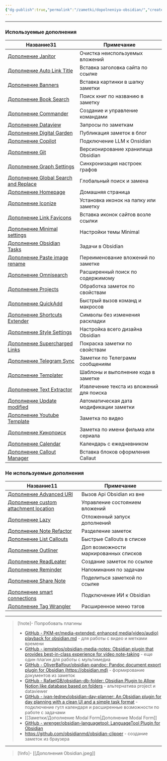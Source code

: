 ```yaml
---
{"dg-publish":true,"permalink":"/zametki/dopolneniya-obsidian/","created":"2024-07-07 22:19","updated":"2024-09-23T23:20:25+03:00"}
---
```


---

<h3><span>Используемые дополнения</span></h3><div><table class="dataview table-view-table"><thead class="table-view-thead"><tr class="table-view-tr-header"><th class="table-view-th"><span>Название</span><span class="dataview small-text">31</span></th><th class="table-view-th"><span>Примечание</span></th></tr></thead><tbody class="table-view-tbody"><tr><td><span><a data-tooltip-position="top" aria-label="Заметки/Дополнение  Janitor.md" data-href="Заметки/Дополнение  Janitor.md" href="Заметки/Дополнение  Janitor.md" class="internal-link data-link-icon data-link-icon-after data-link-text" target="_blank" rel="noopener" data-link-tags="" data-link-type="note" data-link-path="Заметки/Дополнение  Janitor.md" style="--data-link-type: note; --data-link-path: Заметки/Дополнение  Janitor.md;">Дополнение  Janitor</a></span></td><td><span>Очистка неиспользуемых вложений</span></td></tr><tr><td><span><a data-tooltip-position="top" aria-label="Заметки/Дополнение Auto Link Title.md" data-href="Заметки/Дополнение Auto Link Title.md" href="Заметки/Дополнение Auto Link Title.md" class="internal-link data-link-icon data-link-icon-after data-link-text" target="_blank" rel="noopener" data-link-tags="" data-link-type="note" data-link-path="Заметки/Дополнение Auto Link Title.md" style="--data-link-type: note; --data-link-path: Заметки/Дополнение Auto Link Title.md;">Дополнение Auto Link Title</a></span></td><td><span>Вставка заголовка сайта по ссылке</span></td></tr><tr><td><span><a data-tooltip-position="top" aria-label="Заметки/Дополнение Banners.md" data-href="Заметки/Дополнение Banners.md" href="Заметки/Дополнение Banners.md" class="internal-link data-link-icon data-link-icon-after data-link-text" target="_blank" rel="noopener" data-link-tags="" data-link-type="note" data-link-path="Заметки/Дополнение Banners.md" style="--data-link-type: note; --data-link-path: Заметки/Дополнение Banners.md;">Дополнение Banners</a></span></td><td><span>Вставка картинки в шапку заметки</span></td></tr><tr><td><span><a data-tooltip-position="top" aria-label="Заметки/Дополнение Book Search.md" data-href="Заметки/Дополнение Book Search.md" href="Заметки/Дополнение Book Search.md" class="internal-link data-link-icon data-link-icon-after data-link-text" target="_blank" rel="noopener" data-link-tags="" data-link-type="note" data-link-path="Заметки/Дополнение Book Search.md" style="--data-link-type: note; --data-link-path: Заметки/Дополнение Book Search.md;">Дополнение Book Search</a></span></td><td><span>Поиск книг по названию в заметку</span></td></tr><tr><td><span><a data-tooltip-position="top" aria-label="Заметки/Дополнение Commander.md" data-href="Заметки/Дополнение Commander.md" href="Заметки/Дополнение Commander.md" class="internal-link data-link-icon data-link-icon-after data-link-text" target="_blank" rel="noopener" data-link-tags="" data-link-type="note" data-link-path="Заметки/Дополнение Commander.md" style="--data-link-type: note; --data-link-path: Заметки/Дополнение Commander.md;">Дополнение Commander</a></span></td><td><span>Создание и управление командами</span></td></tr><tr><td><span><a data-tooltip-position="top" aria-label="Заметки/Дополнение Dataview.md" data-href="Заметки/Дополнение Dataview.md" href="Заметки/Дополнение Dataview.md" class="internal-link data-link-icon data-link-icon-after data-link-text" target="_blank" rel="noopener" data-link-tags="" data-link-type="note" data-link-path="Заметки/Дополнение Dataview.md" style="--data-link-type: note; --data-link-path: Заметки/Дополнение Dataview.md;">Дополнение Dataview</a></span></td><td><span>Запросы по заметкам</span></td></tr><tr><td><span><a data-tooltip-position="top" aria-label="Заметки/Дополнение Digital Garden.md" data-href="Заметки/Дополнение Digital Garden.md" href="Заметки/Дополнение Digital Garden.md" class="internal-link data-link-icon data-link-icon-after data-link-text" target="_blank" rel="noopener" data-link-tags="" data-link-type="note" data-link-path="Заметки/Дополнение Digital Garden.md" style="--data-link-type: note; --data-link-path: Заметки/Дополнение Digital Garden.md;">Дополнение Digital Garden</a></span></td><td><span>Публикация заметок в блог</span></td></tr><tr><td><span><a data-tooltip-position="top" aria-label="Заметки/Дополнение Copilot.md" data-href="Заметки/Дополнение Copilot.md" href="Заметки/Дополнение Copilot.md" class="internal-link data-link-icon data-link-icon-after data-link-text" target="_blank" rel="noopener" data-link-tags="#🤖" data-link-type="note" data-link-path="Заметки/Дополнение Copilot.md" style="--data-link-tags: #🤖; --data-link-type: note; --data-link-path: Заметки/Дополнение Copilot.md;">Дополнение Copilot</a></span></td><td><span>Подключение LLM к Onsidian</span></td></tr><tr><td><span><a data-tooltip-position="top" aria-label="Заметки/Дополнение Git.md" data-href="Заметки/Дополнение Git.md" href="Заметки/Дополнение Git.md" class="internal-link data-link-icon data-link-icon-after data-link-text" target="_blank" rel="noopener" data-link-tags="" data-link-type="note" data-link-path="Заметки/Дополнение Git.md" style="--data-link-type: note; --data-link-path: Заметки/Дополнение Git.md;">Дополнение Git</a></span></td><td><span>Версионирование хранилища Obsidian</span></td></tr><tr><td><span><a data-tooltip-position="top" aria-label="Заметки/Дополнение Graph Settings.md" data-href="Заметки/Дополнение Graph Settings.md" href="Заметки/Дополнение Graph Settings.md" class="internal-link data-link-icon data-link-icon-after data-link-text" target="_blank" rel="noopener" data-link-tags="" data-link-type="note" data-link-path="Заметки/Дополнение Graph Settings.md" style="--data-link-type: note; --data-link-path: Заметки/Дополнение Graph Settings.md;">Дополнение Graph Settings</a></span></td><td><span>Синхронизация настроек графов</span></td></tr><tr><td><span><a data-tooltip-position="top" aria-label="Заметки/Дополнение Global Search and Replace.md" data-href="Заметки/Дополнение Global Search and Replace.md" href="Заметки/Дополнение Global Search and Replace.md" class="internal-link data-link-icon data-link-icon-after data-link-text" target="_blank" rel="noopener" data-link-tags="" data-link-type="note" data-link-path="Заметки/Дополнение Global Search and Replace.md" style="--data-link-type: note; --data-link-path: Заметки/Дополнение Global Search and Replace.md;">Дополнение Global Search and Replace</a></span></td><td><span>Глобальный поиск и замена</span></td></tr><tr><td><span><a data-tooltip-position="top" aria-label="Заметки/Дополнение Homepage.md" data-href="Заметки/Дополнение Homepage.md" href="Заметки/Дополнение Homepage.md" class="internal-link data-link-icon data-link-icon-after data-link-text" target="_blank" rel="noopener" data-link-tags="" data-link-type="note" data-link-path="Заметки/Дополнение Homepage.md" style="--data-link-type: note; --data-link-path: Заметки/Дополнение Homepage.md;">Дополнение Homepage</a></span></td><td><span>Домашняя страница</span></td></tr><tr><td><span><a data-tooltip-position="top" aria-label="Заметки/Дополнение Iconize.md" data-href="Заметки/Дополнение Iconize.md" href="Заметки/Дополнение Iconize.md" class="internal-link data-link-icon data-link-icon-after data-link-text" target="_blank" rel="noopener" data-link-tags="" data-link-type="note" data-link-path="Заметки/Дополнение Iconize.md" style="--data-link-type: note; --data-link-path: Заметки/Дополнение Iconize.md;">Дополнение Iconize</a></span></td><td><span>Установка иконок на папку или заметку</span></td></tr><tr><td><span><a data-tooltip-position="top" aria-label="Заметки/Дополнение Link Favicons.md" data-href="Заметки/Дополнение Link Favicons.md" href="Заметки/Дополнение Link Favicons.md" class="internal-link data-link-icon data-link-icon-after data-link-text" target="_blank" rel="noopener" data-link-tags="" data-link-type="note" data-link-path="Заметки/Дополнение Link Favicons.md" style="--data-link-type: note; --data-link-path: Заметки/Дополнение Link Favicons.md;">Дополнение Link Favicons</a></span></td><td><span>Вставка иконок сайтов возле ссылки</span></td></tr><tr><td><span><a data-tooltip-position="top" aria-label="Заметки/Дополнение Minimal settings.md" data-href="Заметки/Дополнение Minimal settings.md" href="Заметки/Дополнение Minimal settings.md" class="internal-link data-link-icon data-link-icon-after data-link-text" target="_blank" rel="noopener" data-link-tags="" data-link-type="note" data-link-path="Заметки/Дополнение Minimal settings.md" style="--data-link-type: note; --data-link-path: Заметки/Дополнение Minimal settings.md;">Дополнение Minimal settings</a></span></td><td><span>Настройки темы Minimal</span></td></tr><tr><td><span><a data-tooltip-position="top" aria-label="Заметки/Дополнение Obsidian Tasks.md" data-href="Заметки/Дополнение Obsidian Tasks.md" href="Заметки/Дополнение Obsidian Tasks.md" class="internal-link data-link-icon data-link-icon-after data-link-text" target="_blank" rel="noopener" data-link-tags="" data-link-type="note" data-link-path="Заметки/Дополнение Obsidian Tasks.md" style="--data-link-type: note; --data-link-path: Заметки/Дополнение Obsidian Tasks.md;">Дополнение Obsidian Tasks</a></span></td><td><span>Задачи в Obsidian</span></td></tr><tr><td><span><a data-tooltip-position="top" aria-label="Заметки/Дополнение Paste image rename.md" data-href="Заметки/Дополнение Paste image rename.md" href="Заметки/Дополнение Paste image rename.md" class="internal-link data-link-icon data-link-icon-after data-link-text" target="_blank" rel="noopener" data-link-tags="" data-link-type="note" data-link-path="Заметки/Дополнение Paste image rename.md" style="--data-link-type: note; --data-link-path: Заметки/Дополнение Paste image rename.md;">Дополнение Paste image rename</a></span></td><td><span>Переименование вложений по заметке</span></td></tr><tr><td><span><a data-tooltip-position="top" aria-label="Заметки/Дополнение Omnisearch.md" data-href="Заметки/Дополнение Omnisearch.md" href="Заметки/Дополнение Omnisearch.md" class="internal-link data-link-icon data-link-icon-after data-link-text" target="_blank" rel="noopener" data-link-tags="" data-link-type="note" data-link-path="Заметки/Дополнение Omnisearch.md" style="--data-link-type: note; --data-link-path: Заметки/Дополнение Omnisearch.md;">Дополнение Omnisearch</a></span></td><td><span>Расширенный поиск по содержимому</span></td></tr><tr><td><span><a data-tooltip-position="top" aria-label="Заметки/Дополнение Projects.md" data-href="Заметки/Дополнение Projects.md" href="Заметки/Дополнение Projects.md" class="internal-link data-link-icon data-link-icon-after data-link-text" target="_blank" rel="noopener" data-link-tags="" data-link-type="note" data-link-path="Заметки/Дополнение Projects.md" style="--data-link-type: note; --data-link-path: Заметки/Дополнение Projects.md;">Дополнение Projects</a></span></td><td><span>Обработка заметок по свойствам</span></td></tr><tr><td><span><a data-tooltip-position="top" aria-label="Заметки/Дополнение QuickAdd.md" data-href="Заметки/Дополнение QuickAdd.md" href="Заметки/Дополнение QuickAdd.md" class="internal-link data-link-icon data-link-icon-after data-link-text" target="_blank" rel="noopener" data-link-tags="" data-link-type="note" data-link-path="Заметки/Дополнение QuickAdd.md" style="--data-link-type: note; --data-link-path: Заметки/Дополнение QuickAdd.md;">Дополнение QuickAdd</a></span></td><td><span>Быстрый вызов команд и макросов</span></td></tr><tr><td><span><a data-tooltip-position="top" aria-label="Заметки/Дополнение Shortcuts Extender.md" data-href="Заметки/Дополнение Shortcuts Extender.md" href="Заметки/Дополнение Shortcuts Extender.md" class="internal-link data-link-icon data-link-icon-after data-link-text" target="_blank" rel="noopener" data-link-tags="" data-link-type="note" data-link-path="Заметки/Дополнение Shortcuts Extender.md" style="--data-link-type: note; --data-link-path: Заметки/Дополнение Shortcuts Extender.md;">Дополнение Shortcuts Extender</a></span></td><td><span>Символы без изменения раскладки</span></td></tr><tr><td><span><a data-tooltip-position="top" aria-label="Заметки/Дополнение Style Settings.md" data-href="Заметки/Дополнение Style Settings.md" href="Заметки/Дополнение Style Settings.md" class="internal-link data-link-icon data-link-icon-after data-link-text" target="_blank" rel="noopener" data-link-tags="" data-link-type="note" data-link-path="Заметки/Дополнение Style Settings.md" style="--data-link-type: note; --data-link-path: Заметки/Дополнение Style Settings.md;">Дополнение Style Settings</a></span></td><td><span>Настройка всего дизайна Obsidian</span></td></tr><tr><td><span><a data-tooltip-position="top" aria-label="Заметки/Дополнение Supercharged Links.md" data-href="Заметки/Дополнение Supercharged Links.md" href="Заметки/Дополнение Supercharged Links.md" class="internal-link data-link-icon data-link-icon-after data-link-text" target="_blank" rel="noopener" data-link-tags="" data-link-type="note" data-link-path="Заметки/Дополнение Supercharged Links.md" style="--data-link-type: note; --data-link-path: Заметки/Дополнение Supercharged Links.md;">Дополнение Supercharged Links</a></span></td><td><span>Покраска заметки по свойствам</span></td></tr><tr><td><span><a data-tooltip-position="top" aria-label="Заметки/Дополнение Telegram Sync.md" data-href="Заметки/Дополнение Telegram Sync.md" href="Заметки/Дополнение Telegram Sync.md" class="internal-link data-link-icon data-link-icon-after data-link-text" target="_blank" rel="noopener" data-link-tags="" data-link-type="note" data-link-path="Заметки/Дополнение Telegram Sync.md" style="--data-link-type: note; --data-link-path: Заметки/Дополнение Telegram Sync.md;">Дополнение Telegram Sync</a></span></td><td><span>Заметки по Телеграмм сообщениям</span></td></tr><tr><td><span><a data-tooltip-position="top" aria-label="Заметки/Дополнение Templater.md" data-href="Заметки/Дополнение Templater.md" href="Заметки/Дополнение Templater.md" class="internal-link data-link-icon data-link-icon-after data-link-text" target="_blank" rel="noopener" data-link-tags="" data-link-type="note" data-link-path="Заметки/Дополнение Templater.md" style="--data-link-type: note; --data-link-path: Заметки/Дополнение Templater.md;">Дополнение Templater</a></span></td><td><span>Шаблоны и выполнение кода в заметке</span></td></tr><tr><td><span><a data-tooltip-position="top" aria-label="Заметки/Дополнение Text Extractor.md" data-href="Заметки/Дополнение Text Extractor.md" href="Заметки/Дополнение Text Extractor.md" class="internal-link data-link-icon data-link-icon-after data-link-text" target="_blank" rel="noopener" data-link-tags="" data-link-type="note" data-link-path="Заметки/Дополнение Text Extractor.md" style="--data-link-type: note; --data-link-path: Заметки/Дополнение Text Extractor.md;">Дополнение Text Extractor</a></span></td><td><span>Извлечение текста из вложений для поиска</span></td></tr><tr><td><span><a data-tooltip-position="top" aria-label="Заметки/Дополнение Update modified.md" data-href="Заметки/Дополнение Update modified.md" href="Заметки/Дополнение Update modified.md" class="internal-link data-link-icon data-link-icon-after data-link-text" target="_blank" rel="noopener" data-link-tags="" data-link-type="note" data-link-path="Заметки/Дополнение Update modified.md" style="--data-link-type: note; --data-link-path: Заметки/Дополнение Update modified.md;">Дополнение Update modified</a></span></td><td><span>Автоматическая дата модификации заметки</span></td></tr><tr><td><span><a data-tooltip-position="top" aria-label="Заметки/Дополнение Youtube Template.md" data-href="Заметки/Дополнение Youtube Template.md" href="Заметки/Дополнение Youtube Template.md" class="internal-link data-link-icon data-link-icon-after data-link-text" target="_blank" rel="noopener" data-link-tags="" data-link-type="note" data-link-path="Заметки/Дополнение Youtube Template.md" style="--data-link-type: note; --data-link-path: Заметки/Дополнение Youtube Template.md;">Дополнение Youtube Template</a></span></td><td><span>Заметка по видео</span></td></tr><tr><td><span><a data-tooltip-position="top" aria-label="Заметки/Дополнение Кинопоиск.md" data-href="Заметки/Дополнение Кинопоиск.md" href="Заметки/Дополнение Кинопоиск.md" class="internal-link data-link-icon data-link-icon-after data-link-text" target="_blank" rel="noopener" data-link-tags="" data-link-type="note" data-link-path="Заметки/Дополнение Кинопоиск.md" style="--data-link-type: note; --data-link-path: Заметки/Дополнение Кинопоиск.md;">Дополнение Кинопоиск</a></span></td><td><span>Заметка по имени фильма или сериала</span></td></tr><tr><td><span><a data-tooltip-position="top" aria-label="Заметки/Дополнение Сalendar.md" data-href="Заметки/Дополнение Сalendar.md" href="Заметки/Дополнение Сalendar.md" class="internal-link data-link-icon data-link-icon-after data-link-text" target="_blank" rel="noopener" data-link-tags="" data-link-type="note" data-link-path="Заметки/Дополнение Сalendar.md" style="--data-link-type: note; --data-link-path: Заметки/Дополнение Сalendar.md;">Дополнение Сalendar</a></span></td><td><span>Календарь с ежедневником</span></td></tr><tr><td><span><a data-tooltip-position="top" aria-label="Заметки/Дополнение Сallout Manager.md" data-href="Заметки/Дополнение Сallout Manager.md" href="Заметки/Дополнение Сallout Manager.md" class="internal-link data-link-icon data-link-icon-after data-link-text" target="_blank" rel="noopener" data-link-tags="" data-link-type="note" data-link-path="Заметки/Дополнение Сallout Manager.md" style="--data-link-type: note; --data-link-path: Заметки/Дополнение Сallout Manager.md;">Дополнение Сallout Manager</a></span></td><td><span>Вставка блоков оформления Callaut</span></td></tr></tbody></table></div><h3><span>Не используемые дополнения</span></h3><div><table class="dataview table-view-table"><thead class="table-view-thead"><tr class="table-view-tr-header"><th class="table-view-th"><span>Название</span><span class="dataview small-text">11</span></th><th class="table-view-th"><span>Примечание</span></th></tr></thead><tbody class="table-view-tbody"><tr><td><span><a data-tooltip-position="top" aria-label="Заметки/Дополнение Advanced URI.md" data-href="Заметки/Дополнение Advanced URI.md" href="Заметки/Дополнение Advanced URI.md" class="internal-link data-link-icon data-link-icon-after data-link-text" target="_blank" rel="noopener" data-link-tags="" data-link-type="note" data-link-path="Заметки/Дополнение Advanced URI.md" style="--data-link-type: note; --data-link-path: Заметки/Дополнение Advanced URI.md;">Дополнение Advanced URI</a></span></td><td><span>Вызов Api Obsidian из вне</span></td></tr><tr><td><span><a data-tooltip-position="top" aria-label="Заметки/Дополнение custom attachment location.md" data-href="Заметки/Дополнение custom attachment location.md" href="Заметки/Дополнение custom attachment location.md" class="internal-link data-link-icon data-link-icon-after data-link-text" target="_blank" rel="noopener" data-link-tags="" data-link-type="note" data-link-path="Заметки/Дополнение custom attachment location.md" style="--data-link-type: note; --data-link-path: Заметки/Дополнение custom attachment location.md;">Дополнение custom attachment location</a></span></td><td><span>Управление состоянием вложений</span></td></tr><tr><td><span><a data-tooltip-position="top" aria-label="Заметки/Дополнение Lazy.md" data-href="Заметки/Дополнение Lazy.md" href="Заметки/Дополнение Lazy.md" class="internal-link data-link-icon data-link-icon-after data-link-text" target="_blank" rel="noopener" data-link-tags="" data-link-type="note" data-link-path="Заметки/Дополнение Lazy.md" style="--data-link-type: note; --data-link-path: Заметки/Дополнение Lazy.md;">Дополнение Lazy</a></span></td><td><span>Отложенный запуск дополнений</span></td></tr><tr><td><span><a data-tooltip-position="top" aria-label="Заметки/Дополнение Note Refactor.md" data-href="Заметки/Дополнение Note Refactor.md" href="Заметки/Дополнение Note Refactor.md" class="internal-link data-link-icon data-link-icon-after data-link-text" target="_blank" rel="noopener" data-link-tags="" data-link-type="note" data-link-path="Заметки/Дополнение Note Refactor.md" style="--data-link-type: note; --data-link-path: Заметки/Дополнение Note Refactor.md;">Дополнение Note Refactor</a></span></td><td><span>Разделение заметок</span></td></tr><tr><td><span><a data-tooltip-position="top" aria-label="Заметки/Дополнение List Callouts.md" data-href="Заметки/Дополнение List Callouts.md" href="Заметки/Дополнение List Callouts.md" class="internal-link data-link-icon data-link-icon-after data-link-text" target="_blank" rel="noopener" data-link-tags="" data-link-type="note" data-link-path="Заметки/Дополнение List Callouts.md" style="--data-link-type: note; --data-link-path: Заметки/Дополнение List Callouts.md;">Дополнение List Callouts</a></span></td><td><span>Быстрые Callouts в списке</span></td></tr><tr><td><span><a data-tooltip-position="top" aria-label="Заметки/Дополнение Outliner.md" data-href="Заметки/Дополнение Outliner.md" href="Заметки/Дополнение Outliner.md" class="internal-link data-link-icon data-link-icon-after data-link-text" target="_blank" rel="noopener" data-link-tags="" data-link-type="note" data-link-path="Заметки/Дополнение Outliner.md" style="--data-link-type: note; --data-link-path: Заметки/Дополнение Outliner.md;">Дополнение Outliner</a></span></td><td><span>Доп возможности маркированных списков</span></td></tr><tr><td><span><a data-tooltip-position="top" aria-label="Заметки/Дополнение ReadLeater.md" data-href="Заметки/Дополнение ReadLeater.md" href="Заметки/Дополнение ReadLeater.md" class="internal-link data-link-icon data-link-icon-after data-link-text" target="_blank" rel="noopener" data-link-tags="" data-link-type="note" data-link-path="Заметки/Дополнение ReadLeater.md" style="--data-link-type: note; --data-link-path: Заметки/Дополнение ReadLeater.md;">Дополнение ReadLeater</a></span></td><td><span>Создание заметок по ссылке</span></td></tr><tr><td><span><a data-tooltip-position="top" aria-label="Заметки/Дополнение Reminder.md" data-href="Заметки/Дополнение Reminder.md" href="Заметки/Дополнение Reminder.md" class="internal-link data-link-icon data-link-icon-after data-link-text" target="_blank" rel="noopener" data-link-tags="" data-link-type="note" data-link-path="Заметки/Дополнение Reminder.md" style="--data-link-type: note; --data-link-path: Заметки/Дополнение Reminder.md;">Дополнение Reminder</a></span></td><td><span>Напоминания по задачам</span></td></tr><tr><td><span><a data-tooltip-position="top" aria-label="Заметки/Дополнение Share Note.md" data-href="Заметки/Дополнение Share Note.md" href="Заметки/Дополнение Share Note.md" class="internal-link data-link-icon data-link-icon-after data-link-text" target="_blank" rel="noopener" data-link-tags="" data-link-type="note" data-link-path="Заметки/Дополнение Share Note.md" style="--data-link-type: note; --data-link-path: Заметки/Дополнение Share Note.md;">Дополнение Share Note</a></span></td><td><span>Поделиться заметкой по ссылке</span></td></tr><tr><td><span><a data-tooltip-position="top" aria-label="Заметки/Дополнение smart connections.md" data-href="Заметки/Дополнение smart connections.md" href="Заметки/Дополнение smart connections.md" class="internal-link data-link-icon data-link-icon-after data-link-text" target="_blank" rel="noopener" data-link-tags="#🤖" data-link-type="note" data-link-path="Заметки/Дополнение smart connections.md" style="--data-link-tags: #🤖; --data-link-type: note; --data-link-path: Заметки/Дополнение smart connections.md;">Дополнение smart connections</a></span></td><td><span>Подключение ИИ к Obsidian</span></td></tr><tr><td><span><a data-tooltip-position="top" aria-label="Заметки/Дополнение Tag Wrangler.md" data-href="Заметки/Дополнение Tag Wrangler.md" href="Заметки/Дополнение Tag Wrangler.md" class="internal-link data-link-icon data-link-icon-after data-link-text" target="_blank" rel="noopener" data-link-tags="" data-link-type="note" data-link-path="Заметки/Дополнение Tag Wrangler.md" style="--data-link-type: note; --data-link-path: Заметки/Дополнение Tag Wrangler.md;">Дополнение Tag Wrangler</a></span></td><td><span>Расширенное меню тэгов</span></td></tr></tbody></table></div>

---
> [!note]- Попробовать плагины
> - [GitHub - PKM-er/media-extended: enhanced media(video/audio) playback for obsidian.md](https://github.com/PKM-er/media-extended) - для работы с видео и метками времени
> - [GitHub - jemstelos/obsidian-media-notes: Obsidian plugin that provides best-in-class experience for video note-taking](https://github.com/jemstelos/obsidian-media-notes) - еще один плагин для работы с мультимедиа
> - [GitHub - OliverBalfour/obsidian-pandoc: Pandoc document export plugin for Obsidian (https://obsidian.md)](https://github.com/OliverBalfour/obsidian-pandoc) - формирование документов из заметок
> - [GitHub - RafaelGB/obsidian-db-folder: Obsidian Plugin to Allow Notion like database based on folders](https://github.com/RafaelGB/obsidian-db-folder) - альтернатива project и dataviewer
> - [GitHub - ivan-lednev/obsidian-day-planner: An Obsidian plugin for day planning with a clean UI and a simple task format](https://github.com/ivan-lednev/obsidian-day-planner) - подключение гугл календаря и расширенные возможности по работе с задачами
> - [[Заметки/Дополнение Modal Form\|Дополнение Modal Form]]
> - [GitHub - wrenger/obsidian-languagetool: LanguageTool Plugin for Obsidian](https://github.com/wrenger/obsidian-languagetool)
> - https://github.com/obsidianmd/obsidian-clipper - создание заметок из браузера

---
> [!info]-
> [[Дополнения Obsidian.jpeg]]